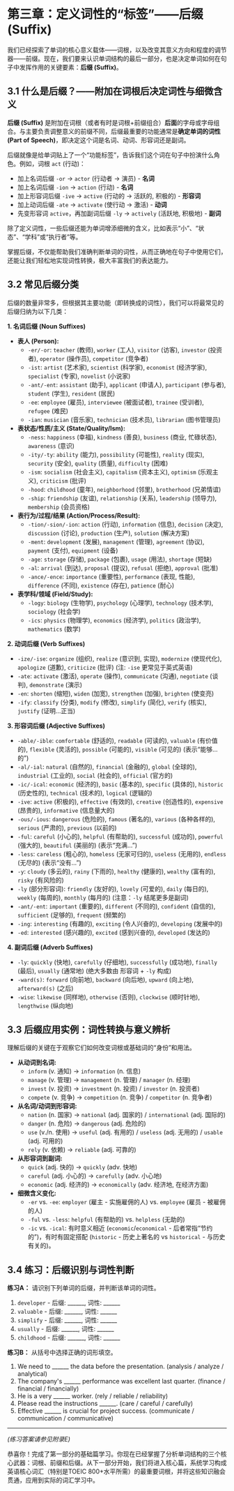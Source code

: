 # 第三章：定义词性的“标签”——后缀 (Suffix)

我们已经探索了单词的核心意义载体——词根，以及改变其意义方向和程度的调节器——前缀。现在，我们要来认识单词结构的最后一部分，也是决定单词如何在句子中发挥作用的关键要素：**后缀 (Suffix)**。

## 3.1 什么是后缀？——附加在词根后决定词性与细微含义

**后缀 (Suffix)** 是附加在词根（或者有时是词根+前缀组合）**后面**的字母或字母组合。与主要负责调整意义的前缀不同，后缀最重要的功能通常是**确定单词的词性 (Part of Speech)**，即决定这个词是名词、动词、形容词还是副词。

后缀就像是给单词贴上了一个“功能标签”，告诉我们这个词在句子中扮演什么角色。例如，词根 `act` (行动)：
*   加上名词后缀 `-or` → `actor` (行动者 -> 演员) - **名词**
*   加上名词后缀 `-ion` → `action` (行动) - **名词**
*   加上形容词后缀 `-ive` → `active` (行动的 -> 活跃的, 积极的) - **形容词**
*   加上动词后缀 `-ate` → `activate` (使行动 -> 激活) - **动词**
*   先变形容词 `active`，再加副词后缀 `-ly` → `actively` (活跃地, 积极地) - **副词**

除了定义词性，一些后缀还能为单词增添细微的含义，比如表示“小”、“状态”、“学科”或“执行者”等。

掌握后缀，不仅能帮助我们准确判断单词的词性，从而正确地在句子中使用它们，还能让我们轻松地实现词性转换，极大丰富我们的表达能力。

## 3.2 常见后缀分类

后缀的数量非常多，但根据其主要功能（即转换成的词性），我们可以将最常见的后缀归纳为以下几类：

**1. 名词后缀 (Noun Suffixes)**
   *   **表人 (Person):**
        *   `-er/-or`: `teacher` (教师), `worker` (工人), `visitor` (访客), `investor` (投资者), `operator` (操作员), `competitor` (竞争者)
        *   `-ist`: `artist` (艺术家), `scientist` (科学家), `economist` (经济学家), `specialist` (专家), `novelist` (小说家)
        *   `-ant/-ent`: `assistant` (助手), `applicant` (申请人), `participant` (参与者), `student` (学生), `resident` (居民)
        *   `-ee`: `employee` (雇员), `interviewee` (被面试者), `trainee` (受训者), `refugee` (难民)
        *   `-ian`: `musician` (音乐家), `technician` (技术员), `librarian` (图书管理员)
   *   **表状态/性质/主义 (State/Quality/Ism):**
        *   `-ness`: `happiness` (幸福), `kindness` (善良), `business` (商业, 忙碌状态), `awareness` (意识)
        *   `-ity/-ty`: `ability` (能力), `possibility` (可能性), `reality` (现实), `security` (安全), `quality` (质量), `difficulty` (困难)
        *   `-ism`: `socialism` (社会主义), `capitalism` (资本主义), `optimism` (乐观主义), `criticism` (批评)
        *   `-hood`: `childhood` (童年), `neighborhood` (邻里), `brotherhood` (兄弟情谊)
        *   `-ship`: `friendship` (友谊), `relationship` (关系), `leadership` (领导力), `membership` (会员资格)
   *   **表行为/过程/结果 (Action/Process/Result):**
        *   `-tion/-sion/-ion`: `action` (行动), `information` (信息), `decision` (决定), `discussion` (讨论), `production` (生产), `solution` (解决方案)
        *   `-ment`: `development` (发展), `management` (管理), `agreement` (协议), `payment` (支付), `equipment` (设备)
        *   `-age`: `storage` (存储), `package` (包裹), `usage` (用法), `shortage` (短缺)
        *   `-al`: `arrival` (到达), `proposal` (提议), `refusal` (拒绝), `approval` (批准)
        *   `-ance/-ence`: `importance` (重要性), `performance` (表现, 性能), `difference` (不同), `existence` (存在), `patience` (耐心)
   *   **表学科/领域 (Field/Study):**
        *   `-logy`: `biology` (生物学), `psychology` (心理学), `technology` (技术学), `sociology` (社会学)
        *   `-ics`: `physics` (物理学), `economics` (经济学), `politics` (政治学), `mathematics` (数学)

**2. 动词后缀 (Verb Suffixes)**
   *   `-ize/-ise`: `organize` (组织), `realize` (意识到, 实现), `modernize` (使现代化), `apologize` (道歉), `criticize` (批评) (注: `-ise` 更常见于英式英语)
   *   `-ate`: `activate` (激活), `operate` (操作), `communicate` (沟通), `negotiate` (谈判), `demonstrate` (演示)
   *   `-en`: `shorten` (缩短), `widen` (加宽), `strengthen` (加强), `brighten` (使变亮)
   *   `-ify`: `classify` (分类), `modify` (修改), `simplify` (简化), `verify` (核实), `justify` (证明...正当)

**3. 形容词后缀 (Adjective Suffixes)**
   *   `-able/-ible`: `comfortable` (舒适的), `readable` (可读的), `valuable` (有价值的), `flexible` (灵活的), `possible` (可能的), `visible` (可见的) (表示“能够...的”)
   *   `-al/-ial`: `natural` (自然的), `financial` (金融的), `global` (全球的), `industrial` (工业的), `social` (社会的), `official` (官方的)
   *   `-ic/-ical`: `economic` (经济的), `basic` (基本的), `specific` (具体的), `historic` (历史性的), `technical` (技术的), `logical` (逻辑的)
   *   `-ive`: `active` (积极的), `effective` (有效的), `creative` (创造性的), `expensive` (昂贵的), `informative` (信息量大的)
   *   `-ous/-ious`: `dangerous` (危险的), `famous` (著名的), `various` (各种各样的), `serious` (严肃的), `previous` (以前的)
   *   `-ful`: `careful` (小心的), `helpful` (有帮助的), `successful` (成功的), `powerful` (强大的), `beautiful` (美丽的) (表示“充满...”)
   *   `-less`: `careless` (粗心的), `homeless` (无家可归的), `useless` (无用的), `endless` (无尽的) (表示“没有...”)
   *   `-y`: `cloudy` (多云的), `rainy` (下雨的), `healthy` (健康的), `wealthy` (富有的), `risky` (有风险的)
   *   `-ly` (部分形容词): `friendly` (友好的), `lovely` (可爱的), `daily` (每日的), `weekly` (每周的), `monthly` (每月的) (注意：`-ly` 结尾更多是副词)
   *   `-ant/-ent`: `important` (重要的), `different` (不同的), `confident` (自信的), `sufficient` (足够的), `frequent` (频繁的)
   *   `-ing`: `interesting` (有趣的), `exciting` (令人兴奋的), `developing` (发展中的)
   *   `-ed`: `interested` (感兴趣的), `excited` (感到兴奋的), `developed` (发达的)

**4. 副词后缀 (Adverb Suffixes)**
   *   `-ly`: `quickly` (快地), `carefully` (仔细地), `successfully` (成功地), `finally` (最后), `usually` (通常地) (绝大多数由 形容词 + `-ly` 构成)
   *   `-ward(s)`: `forward` (向前地), `backward` (向后地), `upward` (向上地), `afterward(s)` (之后)
   *   `-wise`: `likewise` (同样地), `otherwise` (否则), `clockwise` (顺时针地), `lengthwise` (纵向地)

## 3.3 后缀应用实例：词性转换与意义辨析

理解后缀的关键在于观察它们如何改变词根或基础词的“身份”和用法。

*   **从动词到名词:**
    *   `inform` (v. 通知) → `information` (n. 信息)
    *   `manage` (v. 管理) → `management` (n. 管理) / `manager` (n. 经理)
    *   `invest` (v. 投资) → `investment` (n. 投资) / `investor` (n. 投资者)
    *   `compete` (v. 竞争) → `competition` (n. 竞争) / `competitor` (n. 竞争者)
*   **从名词/动词到形容词:**
    *   `nation` (n. 国家) → `national` (adj. 国家的) / `international` (adj. 国际的)
    *   `danger` (n. 危险) → `dangerous` (adj. 危险的)
    *   `use` (v./n. 使用) → `useful` (adj. 有用的) / `useless` (adj. 无用的) / `usable` (adj. 可用的)
    *   `rely` (v. 依赖) → `reliable` (adj. 可靠的)
*   **从形容词到副词:**
    *   `quick` (adj. 快的) → `quickly` (adv. 快地)
    *   `careful` (adj. 小心的) → `carefully` (adv. 小心地)
    *   `economic` (adj. 经济的) → `economically` (adv. 经济地, 在经济方面)
*   **细微含义变化:**
    *   `-er` vs. `-ee`: `employer` (雇主 - 实施雇佣的人) vs. `employee` (雇员 - 被雇佣的人)
    *   `-ful` vs. `-less`: `helpful` (有帮助的) vs. `helpless` (无助的)
    *   `-ic` vs. `-ical`: 有时意义相近 (`economic`/`economical` - 后者常指“节约的”)，有时有固定搭配 (`historic` - 历史上著名的 vs `historical` - 与历史有关的)。

## 3.4 练习：后缀识别与词性判断

**练习A：** 请识别下列单词的后缀，并判断该单词的词性。

1.  `developer` - 后缀: ______, 词性: ______
2.  `valuable` - 后缀: ______, 词性: ______
3.  `simplify` - 后缀: ______, 词性: ______
4.  `usually` - 后缀: ______, 词性: ______
5.  `childhood` - 后缀: ______, 词性: ______

**练习B：** 从括号中选择正确的词形填空。

1.  We need to ______ the data before the presentation. (analysis / analyze / analytical)
2.  The company's ______ performance was excellent last quarter. (finance / financial / financially)
3.  He is a very ______ worker. (rely / reliable / reliability)
4.  Please read the instructions ______. (care / careful / carefully)
5.  Effective ______ is crucial for project success. (communicate / communication / communicative)

---

*(练习答案请参见附录E)*

恭喜你！完成了第一部分的基础篇学习。你现在已经掌握了分析单词结构的三个核心武器：词根、前缀和后缀。从下一部分开始，我们将进入核心篇，系统学习构成英语核心词汇（特别是TOEIC 800+水平所需）的最重要词根，并将这些知识融会贯通，应用到实际的词汇学习中。 